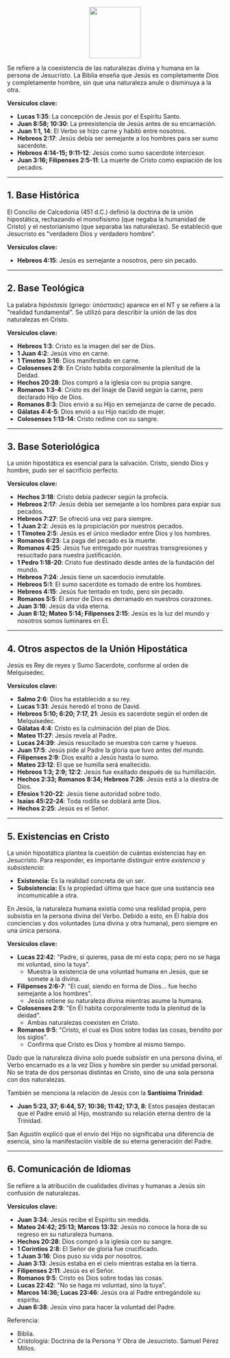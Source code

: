 <p align="center">
  <img src="https://storage2.snappages.site/V8C9R3/assets/images/19524442_1136x1136_500.png" width="120"/>
</p>


Se refiere a la coexistencia de las naturalezas divina y humana en la persona de Jesucristo. La Biblia enseña que Jesús es completamente Dios y completamente hombre, sin que una naturaleza anule o disminuya a la otra. 

**Versículos clave:**  
- **Lucas 1:35**: La concepción de Jesús por el Espíritu Santo.  
- **Juan 8:58; 10:30**: La preexistencia de Jesús antes de su encarnación.  
- **Juan 1:1, 14**: El Verbo se hizo carne y habitó entre nosotros.  
- **Hebreos 2:17**: Jesús debía ser semejante a los hombres para ser sumo sacerdote.  
- **Hebreos 4:14-15; 9:11-12**: Jesús como sumo sacerdote intercesor.  
- **Juan 3:16; Filipenses 2:5-11**: La muerte de Cristo como expiación de los pecados.

---

## **1. Base Histórica**
El Concilio de Calcedonia (451 d.C.) definió la doctrina de la unión hipostática, rechazando el monofisismo (que negaba la humanidad de Cristo) y el nestorianismo (que separaba las naturalezas). Se estableció que Jesucristo es "verdadero Dios y verdadero hombre".

**Versículos clave:**  
- **Hebreos 4:15**: Jesús es semejante a nosotros, pero sin pecado.

---

## **2. Base Teológica**
La palabra *hipóstasis* (griego: ὑπόστασις) aparece en el NT y se refiere a la "realidad fundamental". Se utilizó para describir la unión de las dos naturalezas en Cristo.

**Versículos clave:**  
- **Hebreos 1:3**: Cristo es la imagen del ser de Dios.  
- **1 Juan 4:2**: Jesús vino en carne.  
- **1 Timoteo 3:16**: Dios manifestado en carne.  
- **Colosenses 2:9**: En Cristo habita corporalmente la plenitud de la Deidad.  
- **Hechos 20:28**: Dios compró a la iglesia con su propia sangre.  
- **Romanos 1:3-4**: Cristo es del linaje de David según la carne, pero declarado Hijo de Dios.  
- **Romanos 8:3**: Dios envió a su Hijo en semejanza de carne de pecado.  
- **Gálatas 4:4-5**: Dios envió a su Hijo nacido de mujer.  
- **Colosenses 1:13-14**: Cristo redime con su sangre.

---

## **3. Base Soteriológica**
La unión hipostática es esencial para la salvación. Cristo, siendo Dios y hombre, pudo ser el sacrificio perfecto.

**Versículos clave:**  
- **Hechos 3:18**: Cristo debía padecer según la profecía.  
- **Hebreos 2:17**: Jesús debía ser semejante a los hombres para expiar sus pecados.  
- **Hebreos 7:27**: Se ofreció una vez para siempre.  
- **1 Juan 2:2**: Jesús es la propiciación por nuestros pecados.  
- **1 Timoteo 2:5**: Jesús es el único mediador entre Dios y los hombres.  
- **Romanos 6:23**: La paga del pecado es la muerte.  
- **Romanos 4:25**: Jesús fue entregado por nuestras transgresiones y resucitado para nuestra justificación.  
- **1 Pedro 1:18-20**: Cristo fue destinado desde antes de la fundación del mundo.  
- **Hebreos 7:24**: Jesús tiene un sacerdocio inmutable.  
- **Hebreos 5:1**: El sumo sacerdote es tomado de entre los hombres.  
- **Hebreos 4:15**: Jesús fue tentado en todo, pero sin pecado.  
- **Romanos 5:5**: El amor de Dios es derramado en nuestros corazones.  
- **Juan 3:16**: Jesús da vida eterna.  
- **Juan 8:12; Mateo 5:14; Filipenses 2:15**: Jesús es la luz del mundo y nosotros somos luminares en Él.

---

## **4. Otros aspectos de la Unión Hipostática**
Jesús es Rey de reyes y Sumo Sacerdote, conforme al orden de Melquisedec.

**Versículos clave:**  
- **Salmo 2:6**: Dios ha establecido a su rey.  
- **Lucas 1:31**: Jesús heredó el trono de David.  
- **Hebreos 5:10; 6:20; 7:17, 21**: Jesús es sacerdote según el orden de Melquisedec.  
- **Gálatas 4:4**: Cristo es la culminación del plan de Dios.  
- **Mateo 11:27**: Jesús revela al Padre.  
- **Lucas 24:39**: Jesús resucitado se muestra con carne y huesos.  
- **Juan 17:5**: Jesús pide al Padre la gloria que tuvo antes del mundo.  
- **Filipenses 2:9**: Dios exaltó a Jesús hasta lo sumo.  
- **Mateo 23:12**: El que se humilla será enaltecido.  
- **Hebreos 1:3; 2:9; 12:2**: Jesús fue exaltado después de su humillación.  
- **Hechos 2:33; Romanos 8:34; Hebreos 7:26**: Jesús está a la diestra de Dios.  
- **Efesios 1:20-22**: Jesús tiene autoridad sobre todo.  
- **Isaías 45:22-24**: Toda rodilla se doblará ante Dios.  
- **Hechos 2:25**: Jesús es el Señor.  

---

## **5. Existencias en Cristo**
La unión hipostática plantea la cuestión de cuántas existencias hay en Jesucristo. Para responder, es importante distinguir entre *existencia* y *subsistencia*:  

- **Existencia:** Es la realidad concreta de un ser.  
- **Subsistencia:** Es la propiedad última que hace que una sustancia sea incomunicable a otra.  

En Jesús, la naturaleza humana existía como una realidad propia, pero subsistía en la persona divina del Verbo. Debido a esto, en Él había dos conciencias y dos voluntades (una divina y otra humana), pero siempre en una única persona.

**Versículos clave:**  
- **Lucas 22:42**: "Padre, si quieres, pasa de mí esta copa; pero no se haga mi voluntad, sino la tuya".  
  - Muestra la existencia de una voluntad humana en Jesús, que se somete a la divina.  
- **Filipenses 2:6-7**: "El cual, siendo en forma de Dios... fue hecho semejante a los hombres".  
  - Jesús retiene su naturaleza divina mientras asume la humana.  
- **Colosenses 2:9**: "En Él habita corporalmente toda la plenitud de la deidad".  
  - Ambas naturalezas coexisten en Cristo.  
- **Romanos 9:5**: "Cristo, el cual es Dios sobre todas las cosas, bendito por los siglos".  
  - Confirma que Cristo es Dios y hombre al mismo tiempo.  

Dado que la naturaleza divina solo puede subsistir en una persona divina, el Verbo encarnado es a la vez Dios y hombre sin perder su unidad personal. No se trata de dos personas distintas en Cristo, sino de una sola persona con dos naturalezas.

También se menciona la relación de Jesús con la **Santísima Trinidad**:  
- **Juan 5:23, 37; 6:44, 57; 10:36; 11:42; 17:3, 8**: Estos pasajes destacan que el Padre envió al Hijo, mostrando su relación eterna dentro de la Trinidad.  

San Agustín explicó que el envío del Hijo no significaba una diferencia de esencia, sino la manifestación visible de su eterna generación del Padre.

---

## **6. Comunicación de Idiomas**
Se refiere a la atribución de cualidades divinas y humanas a Jesús sin confusión de naturalezas.

**Versículos clave:**  
- **Juan 3:34**: Jesús recibe el Espíritu sin medida.  
- **Mateo 24:42; 25:13; Marcos 13:32**: Jesús no conoce la hora de su regreso en su naturaleza humana.  
- **Hechos 20:28**: Dios compró a la iglesia con su sangre.  
- **1 Corintios 2:8**: El Señor de gloria fue crucificado.  
- **1 Juan 3:16**: Dios puso su vida por nosotros.  
- **Juan 3:13**: Jesús estaba en el cielo mientras estaba en la tierra.  
- **Filipenses 2:11**: Jesús es el Señor.  
- **Romanos 9:5**: Cristo es Dios sobre todas las cosas.  
- **Lucas 22:42**: "No se haga mi voluntad, sino la tuya".  
- **Marcos 14:36; Lucas 23:46**: Jesús ora al Padre entregándole su espíritu.  
- **Juan 6:38**: Jesús vino para hacer la voluntad del Padre.  

Referencia: 
- Biblia.
- Cristología: Doctrina de la Persona Y Obra de Jesucristo. Samuel Pérez Millos.
